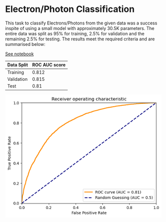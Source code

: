 # Electron/Photon Classification


This task to classify Electrons/Photons from the given data was a success inspite of using a small model with approximately 30.5K parameters. The entire data was split as 95% for training, 2.5% for validation and the remaining 2.5% for testing. The results meet the required criteria and are summarised below:

[See notebook](./common_task_1.ipynb)


| Data Split      | ROC AUC score   |
| --------------- | --------------- |
| Training        | 0.812           |
| Validation      | 0.815           |
| Test            | 0.81            |


![](./roc.png)


